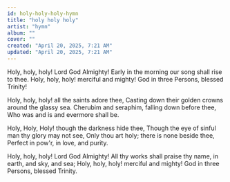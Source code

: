 ```yaml
---
id: holy-holy-holy-hymn
title: "holy holy holy"
artist: "hymn"
album: ""
cover: ""
created: "April 20, 2025, 7:21 AM"
updated: "April 20, 2025, 7:21 AM"
---
```


Holy, holy, holy! Lord God Almighty!
Early in the morning our song shall rise to thee.
Holy, holy, holy! merciful and mighty!
God in three Persons, blessed Trinity!

Holy, holy, holy! all the saints adore thee,
Casting down their golden crowns around the glassy sea.
Cherubim and seraphim, falling down before thee,
Who was and is and evermore shall be.

Holy, Holy, Holy! though the darkness hide thee,
Though the eye of sinful man thy glory may not see,
Only thou art holy; there is none beside thee,
Perfect in pow'r, in love, and purity.

Holy, holy, holy! Lord God Almighty!
All thy works shall praise thy name, in earth, and sky, and sea;
Holy, holy, holy! merciful and mighty!
God in three Persons, blessed Trinity.
